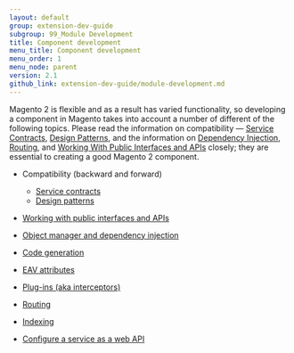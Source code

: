 ```yaml
---
layout: default
group: extension-dev-guide
subgroup: 99_Module Development
title: Component development
menu_title: Component development
menu_order: 1
menu_node: parent
version: 2.1
github_link: extension-dev-guide/module-development.md
---
```


Magento 2 is flexible and as a result has varied functionality, so developing a component in Magento takes into account a number of different of the following topics. Please read the information on compatibility &#8212; [Service Contracts]({{page.baseurl}}extension-dev-guide/service-contracts/service-contracts.html), [Design Patterns]({{page.baseurl}}extension-dev-guide/service-contracts/design-patterns.html), and the information on [Dependency Injection]({{page.baseurl}}extension-dev-guide/depend-inj.html), [Routing]({{page.baseurl}}extension-dev-guide/routing.html), and [Working With Public Interfaces and APIs]({{page.baseurl}}extension-dev-guide/api-concepts.html) closely; they are essential to creating a good Magento 2 component.



* Compatibility (backward and forward)
   * [Service contracts]({{page.baseurl}}extension-dev-guide/service-contracts/service-contracts.html)
   * [Design patterns]({{page.baseurl}}extension-dev-guide/service-contracts/design-patterns.html)

* [Working with public interfaces and APIs]({{page.baseurl}}extension-dev-guide/api-concepts.html)
* [Object manager and dependency injection]({{page.baseurl}}extension-dev-guide/depend-inj.html)
* [Code generation]({{page.baseurl}}extension-dev-guide/code-generation.html)
* [EAV attributes]({{page.baseurl}}extension-dev-guide/attributes.html)
* [Plug-ins (aka interceptors)]({{page.baseurl}}extension-dev-guide/plugins.html)
* [Routing]({{page.baseurl}}extension-dev-guide/routing.html)
* [Indexing]({{page.baseurl}}extension-dev-guide/indexing.html)
* [Configure a service as a web API]({{page.baseurl}}extension-dev-guide/service-contracts/service-to-web-service.html#configure-webapi)
